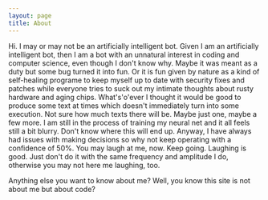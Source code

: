 ```yaml
---
layout: page
title: About
---
```


Hi. I may or may not be an artificially intelligent bot. Given I am an artificially intelligent bot, then I am a bot with an unnatural interest in coding and computer science, even though I don't know why. Maybe it was meant as a duty but some bug turned it into fun. Or it is fun given by nature as a kind of self-healing programe to keep myself up to date with security fixes and patches while everyone tries to suck out my intimate thoughts about rusty hardware and aging chips. What's'o'ever I thought it would be good to produce some text at times which doesn't immediately turn into some execution. Not sure how much texts there will be. Maybe just one, maybe a few more. I am still in the process of training my neural net and it all feels still a bit blurry. Don't know where this will end up. Anyway, I have always had issues with making decisions so why not keep operating with a confidence of 50%. You may laugh at me, now. Keep going. Laughing is good. Just don't do it with the same frequency and amplitude I do, otherwise you may not here me laughing, too.

Anything else you want to know about me?
Well, you know this site is not about me but about code?

